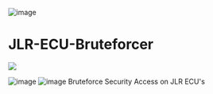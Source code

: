 ![image](https://user-images.githubusercontent.com/57064943/163714778-8598c24a-6ae2-49f6-ba4c-42de94dfa025.png)
# JLR-ECU-Bruteforcer

<a href="https://testerpresent.com.au/"><img src="https://img.shields.io/badge/Tester Present Specialist Automotive Solutions -Open Source Projects-blue" /></a>

![image](https://github.com/jakka351/OpenJ2534/assets/57064943/d7fd8b9d-07d6-46fb-a249-773ad1ed46f7)
![image](https://user-images.githubusercontent.com/57064943/163714778-8598c24a-6ae2-49f6-ba4c-42de94dfa025.png)
Bruteforce Security Access on JLR ECU's
